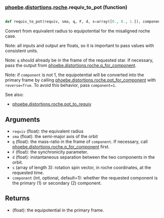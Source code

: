 ### [phoebe](phoebe.md).[distortions](phoebe.distortions.md).[roche](phoebe.distortions.roche.md).requiv_to_pot (function)


```py

def requiv_to_pot(requiv, sma, q, F, d, s=array([0., 0., 1.]), component=1)

```



Convert from equivalent radius to equipotential for the misaligned roche case.

Note: all inputs and output are floats, so it is important to pass values
with consistent units.

Note: `q` should already be in the frame of the requested star.  If necessary,
pass the output from [phoebe.distortions.roche.q_for_component](phoebe.distortions.roche.q_for_component.md).

Note: if `component` is not 1, the equipotential will be converted into the
primary frame by calling [phoebe.distortions.roche.pot_for_component](phoebe.distortions.roche.pot_for_component.md) with
`reverse=True`.  To avoid this behavior, pass `component=1`.

See also:
* [phoebe.distortions.roche.pot_to_requiv](phoebe.distortions.roche.pot_to_requiv.md)

Arguments
-----------
* `requiv` (float): the equivalent radius
* `sma` (float): the semi-major axis of the orbit
* `q` (float): the mass-ratio in the frame of `component`.  If necessary,
    call [phoebe.distortions.roche.q_for_component](phoebe.distortions.roche.q_for_component.md) first.
* `F` (float): the synchronicity parameter.
* `d` (float): instantaneous separation between the two components in the
    orbit.
* `s` (array of length 3): rotation spin vector, in roche coordinates, at
    the requested time.
* `component` (int, optional, default=1): whether the requested component
    is the primary (1) or secondary (2) component.

Returns
----------
* (float): the equipotential in the primary frame.

